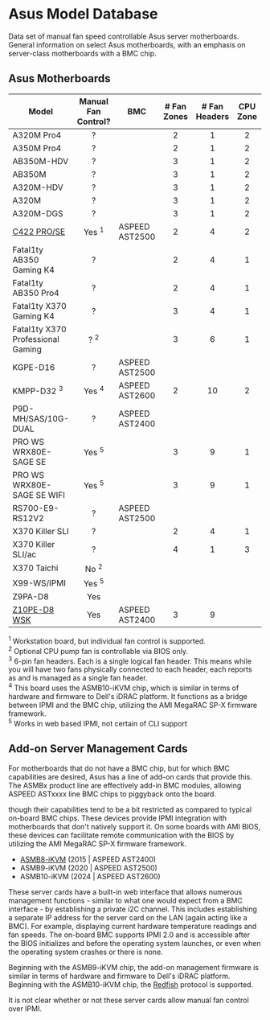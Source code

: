 # Asus Model Database
Data set of manual fan speed controllable Asus server motherboards. General information on select Asus motherboards, with an emphasis on server-class motherboards with a BMC chip.

## Asus Motherboards
| Model | Manual Fan<br>Control? | BMC | # Fan<br>Zones | # Fan<br>Headers | CPU<br>Zone | System<br>Fans | Other<br>Fans |
| ----- |:----------------------:| --- |:--------------:|:----------------:|:-----------:|:--------------:|:-------------:|
| A320M Pro4 | ? |  | 2 | 1 | 2 |
| A350M Pro4 | ? |  | 2 | 1 | 2 |
| AB350M-HDV | ? |  | 3 | 1 | 2 |
| AB350M | ? |  | 3 | 1 | 2 |
| A320M-HDV | ? |  | 3 | 1 | 2 |
| A320M | ? |  | 3 | 1 | 2 |
| A320M-DGS | ? |  | 3 | 1 | 2 |
| [C422 PRO/SE](https://dlcdnets.asus.com/pub/ASUS/mb/Socket2066/WS_C422_PRO_SE/E16048_WS_C422_PRO_SE_UM_V4_WEB.pdf) | Yes <sup>1</sup> | ASPEED AST2500 | 2 | 4 | 2 | 2 |
| Fatal1ty AB350 Gaming K4 | ? |  | 2 | 4 | 1 | 3 |
| Fatal1ty AB350 Pro4 | ? |  | 2 | 4 | 1 | 3 |
| Fatal1ty X370 Gaming K4 | ? |  | 3 | 4 | 1 | 3 |
| Fatal1ty X370 Professional Gaming | ? <sup>2</sup> |  | 3 | 6 | 1 | 4 | 1 |
| KGPE-D16 | ? | ASPEED AST2500 |
| KMPP-D32 <sup>3</sup> | Yes <sup>4</sup> | ASPEED AST2600 | 2 | 10 | 2 | 8 |
| P9D-MH/SAS/10G-DUAL | ? | ASPEED AST2400 |
| PRO WS WRX80E-SAGE SE | Yes <sup>5</sup> |  | 3 | 9 | 1 | 6 | 2 |
| PRO WS WRX80E-SAGE SE WIFI | Yes <sup>5</sup> |  | 3 | 9 | 1 | 6 | 2 |
| RS700-E9-RS12V2 | ? | ASPEED AST2500 |
| X370 Killer SLI | ? |  | 2 | 4 | 1 | 3 |
| X370 Killer SLI/ac | ? |  | 4 | 1 | 3 |
| X370 Taichi | No <sup>2</sup> |
| X99-WS/IPMI | Yes <sup>5</sup> |
| Z9PA-D8 | Yes |
| [Z10PE-D8 WSK](https://dlcdnets.asus.com/pub/ASUS/mb/Socket2011-R3/Z10PE-D8_WS/Manuals/E15493_Z10PE-D8_WS_UM_V7_WEB.pdf?model=z10pe-d8%20ws) | Yes | ASPEED AST2400 | 3 | 9 |

<sup>1</sup> Workstation board, but individual fan control is supported.<br>
<sup>2</sup> Optional CPU pump fan is controllable via BIOS only.<br>
<sup>3</sup> 6-pin fan headers. Each is a single logical fan header. This means while you will have two fans physically connected to each header, each reports as and is managed as a single fan header.<br>
<sup>4</sup> This board uses the ASMB10-iKVM chip, which is similar in terms of hardware and firmware to Dell's iDRAC platform. It functions as a bridge between IPMI and the BMC chip, utilizing the AMI MegaRAC SP-X firmware framework.<br>
<sup>5</sup> Works in web based IPMI, not certain of CLI support<br>

## Add-on Server Management Cards
For motherboards that do not have a BMC chip, but for which BMC capabilities are desired, Asus has a line of add-on cards that provide this. The ASMBx product line are effectively add-in BMC modules, allowing ASPEED ASTxxxx line BMC chips to piggyback onto the board.


though their capabilities tend to be a bit restricted as compared to typical on-board BMC chips. These devices provide IPMI integration with motherboards that don't natively support it. On some boards with AMI BIOS, these devices can facilitate remote communication with the BIOS by utilizing the AMI MegaRAC SP-X firmware framework.
- [ASMB8-iKVM](https://dlcdnets.asus.com/pub/ASUS/server/accessory/ASMB8/E10970_ASMB8-iKVM_UM_V2_WEB.pdf) (2015 | ASPEED AST2400)
- ASMB9-iKVM (2020 | ASPEED AST2500)
- ASMB10-iKVM (2024 | ASPEED AST2600)

These server cards have a built-in web interface that allows numerous management functions - similar to what one would expect from a BMC interface - by establishing a private i2C channel. This includes establishing a separate IP address for the server card on the LAN (again acting like a BMC). For example, displaying current hardware temperature readings and fan speeds. The on-board BMC supports IPMI 2.0 and is accessible after the BIOS initializes and before the operating system launches, or even when the operating system crashes or there is none.

Beginning with the ASMB9-iKVM chip, the add-on management firmware is similar in terms of hardware and firmware to Dell's iDRAC platform.
Beginning with the ASMB10-iKVM chip, the [Redfish](/documentation/bmc-and-server-architecture/redfish.md) protocol is supported.

It is not clear whether or not these server cards allow manual fan control over IPMI.
